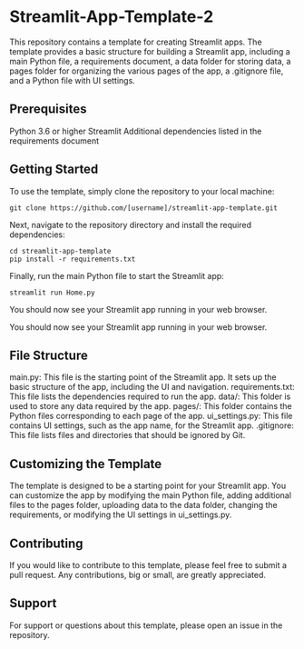 # Streamlit-App-Template-2

This repository contains a template for creating Streamlit apps. The template provides a basic structure for building a Streamlit app, including a main Python file, a requirements document, a data folder for storing data, a pages folder for organizing the various pages of the app, a .gitignore file, and a Python file with UI settings.

## Prerequisites
Python 3.6 or higher
Streamlit
Additional dependencies listed in the requirements document

## Getting Started
To use the template, simply clone the repository to your local machine:

```
git clone https://github.com/[username]/streamlit-app-template.git
```

Next, navigate to the repository directory and install the required dependencies:

```
cd streamlit-app-template
pip install -r requirements.txt
```

Finally, run the main Python file to start the Streamlit app:

```
streamlit run Home.py
```

You should now see your Streamlit app running in your web browser.

You should now see your Streamlit app running in your web browser.

## File Structure

main.py: This file is the starting point of the Streamlit app. It sets up the basic structure of the app, including the UI and navigation.
requirements.txt: This file lists the dependencies required to run the app.
data/: This folder is used to store any data required by the app.
pages/: This folder contains the Python files corresponding to each page of the app.
ui_settings.py: This file contains UI settings, such as the app name, for the Streamlit app.
.gitignore: This file lists files and directories that should be ignored by Git.

## Customizing the Template
The template is designed to be a starting point for your Streamlit app. You can customize the app by modifying the main Python file, adding additional files to the pages folder, uploading data to the data folder, changing the requirements, or modifying the UI settings in ui_settings.py.

## Contributing
If you would like to contribute to this template, please feel free to submit a pull request. Any contributions, big or small, are greatly appreciated.

## Support
For support or questions about this template, please open an issue in the repository.
